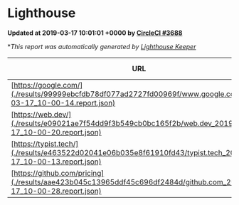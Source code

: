 
# Lighthouse

**Updated at 2019-03-17 10:01:01 +0000 by [CircleCI #3688](https://circleci.com/gh/ItinerisLtd/lighthouse-keeper-example/3688)**

**This report was automatically generated by [Lighthouse Keeper](https://github.com/itinerisltd/lighthouse-keeper)*

| URL | Performance | Accessibility | Best Practices | SEO | PWA | Updated At |
| --- | --- | --- | --- | --- | --- | --- |
| [https://google.com/](./results/99999ebcfdb78df077ad2727fd00969f/www.google.com_2019-03-17_10-00-14.report.json) | 0.92 | 0.71 | 0.93 | 0.8 | 0.58 | 2019-03-17T10:00:14.368Z |
| [https://web.dev/](./results/e09021ae7f54dd9f3b549cb0bc165f2b/web.dev_2019-03-17_10-00-20.report.json) | 0.91 | 0.93 | 1 | 0.87 | 1 | 2019-03-17T10:00:20.776Z |
| [https://typist.tech/](./results/e463522d02041e06b035e8f61910fd43/typist.tech_2019-03-17_10-00-13.report.json) | 1 |  |  |  |  | 2019-03-17T10:00:13.633Z |
| [https://github.com/pricing](./results/aae423b045c13965ddf45c696df2484d/github.com_2019-03-17_10-00-28.report.json) | 0.85 | 0.89 | 0.93 | 0.9 | 0.58 | 2019-03-17T10:00:28.804Z |
